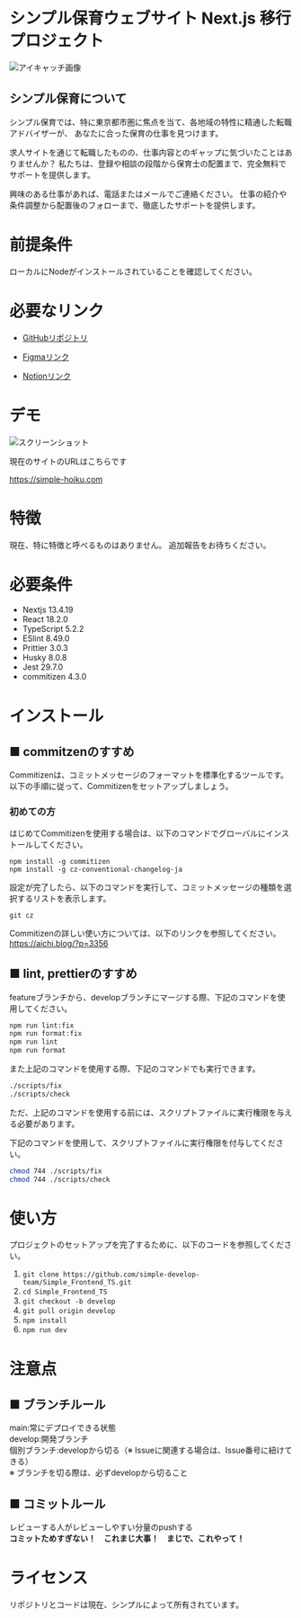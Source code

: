 # シンプル保育ウェブサイト Next.js 移行プロジェクト

![アイキャッチ画像](https://github.com/kohta9521/Portfolio_Kohta/assets/100065508/68fb3d2a-9395-4da8-bb3b-409729cf3af6)

## シンプル保育について

シンプル保育では、特に東京都市圏に焦点を当て、各地域の特性に精通した転職アドバイザーが、
あなたに合った保育の仕事を見つけます。

求人サイトを通じて転職したものの、仕事内容とのギャップに気づいたことはありませんか？
私たちは、登録や相談の段階から保育士の配置まで、完全無料でサポートを提供します。

興味のある仕事があれば、電話またはメールでご連絡ください。
仕事の紹介や条件調整から配置後のフォローまで、徹底したサポートを提供します。

# 前提条件

ローカルにNodeがインストールされていることを確認してください。

# 必要なリンク

- [GitHubリポジトリ](https://github.com/simple-develop-team/SimpleHoiku_HP)

- [Figmaリンク](https://www.figma.com/file/ozdpq1ZRSQkxoy9A0V9aEG/Simple_Frontend?type=design&node-id=2327%3A48&mode=design&t=fgc5AqrOBSskbL3P-1)

- [Notionリンク](https://iris-paste-aba.notion.site/HP-79307b041a8146ffb6c22fb2e23e4760?pvs=4)

# デモ

![スクリーンショット](https://github.com/kohta9521/Portfolio_Kohta/assets/100065508/a77c695d-9690-478a-b001-ffb390384bf8)

現在のサイトのURLはこちらです

https://simple-hoiku.com

# 特徴

現在、特に特徴と呼べるものはありません。
追加報告をお待ちください。

# 必要条件

- Nextjs 13.4.19
- React 18.2.0
- TypeScript 5.2.2
- ESlint 8.49.0
- Prittier 3.0.3
- Husky 8.0.8
- Jest 29.7.0
- commitizen 4.3.0

# インストール

## ■ commitzenのすすめ

Commitizenは、コミットメッセージのフォーマットを標準化するツールです。以下の手順に従って、Commitizenをセットアップしましょう。

### 初めての方

はじめてCommitizenを使用する場合は、以下のコマンドでグローバルにインストールしてください。

```
npm install -g commitizen
npm install -g cz-conventional-changelog-ja
```

設定が完了したら、以下のコマンドを実行して、コミットメッセージの種類を選択するリストを表示します。

```
git cz
```

Commitizenの詳しい使い方については、以下のリンクを参照してください。
https://aichi.blog/?p=3356

## ■ lint, prettierのすすめ

featureブランチから、developブランチにマージする際、下記のコマンドを使用してください。

```bash
npm run lint:fix
npm run format:fix
npm run lint
npm run format
```

また上記のコマンドを使用する際、下記のコマンドでも実行できます。

```bash
./scripts/fix
./scripts/check
```

ただ、上記のコマンドを使用する前には、スクリプトファイルに実行権限を与える必要があります。

下記のコマンドを使用して、スクリプトファイルに実行権限を付与してください。

```bash
chmod 744 ./scripts/fix
chmod 744 ./scripts/check
```

# 使い方

プロジェクトのセットアップを完了するために、以下のコードを参照してください。

1. `git clone https://github.com/simple-develop-team/Simple_Frontend_TS.git`
2. `cd Simple_Frontend_TS`
3. `git checkout -b develop`
4. `git pull origin develop`
5. `npm install`
6. `npm run dev`

# 注意点

## ■ ブランチルール

main:常にデプロイできる状態<br>
develop:開発ブランチ<br>
個別ブランチ:developから切る（※ Issueに関連する場合は、Issue番号に紐けてきる）<br>
※ ブランチを切る際は、必ずdevelopから切ること<br>

## ■ コミットルール

レビューする人がレビューしやすい分量のpushする<br>
**コミットためすぎない！　これまじ大事！　まじで、これやって！**

# ライセンス

リポジトリとコードは現在、シンプルによって所有されています。
